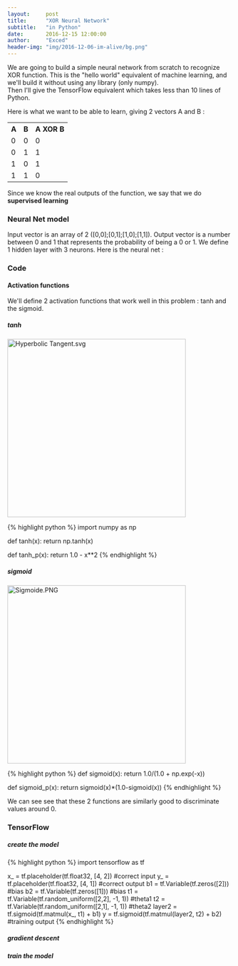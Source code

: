 ```yaml
---
layout:     post
title:      "XOR Neural Network"
subtitle:   "in Python"
date:       2016-12-15 12:00:00
author:     "Exced"
header-img: "img/2016-12-06-im-alive/bg.png"
---
```


<p>
    We are going to build a simple neural network from scratch to recognize XOR function.
    This is the "hello world" equivalent of machine learning, and we'll build it without using any library (only numpy).
    <br> Then I'll give the TensorFlow equivalent which takes less than 10 lines of Python.
</p>

<p>
Here is what we want to be able to learn, giving 2 vectors A and B :
<table>
  <tr>
    <th>A</th>
    <th>B</th>
    <th>A XOR B</th>
  </tr>
  <tr>
    <td>0</td>
    <td>0</td>
    <td>0</td>
  </tr>
  <tr>
    <td>0</td>
    <td>1</td>
    <td>1</td>
  </tr>
  <tr>
    <td>1</td>
    <td>0</td>
    <td>1</td>
  </tr>
  <tr>
    <td>1</td>
    <td>1</td>
    <td>0</td>
  </tr>
</table>    

Since we know the real outputs of the function, we say that we do <b>supervised learning</b>
<br> 
</p>

<h3 class="subsection-heading"> Neural Net model </h3>

<p>
Input vector is an array of 2 ([0,0];[0,1];[1,0];[1,1]).
Output vector is a number between 0 and 1 that represents the probability of being a 0 or 1.
We define 1 hidden layer with 3 neurons. Here is the neural net :

</p>

<h3 class="subsection-heading"> Code </h3>

<h4 class="subsubsection-heading"> Activation functions </h4>
<p>
We'll define 2 activation functions that work well in this problem : tanh and the sigmoid.

<h5 class="subsubsubsection-heading"> tanh </h5>

<a href="https://commons.wikimedia.org/wiki/File:Hyperbolic_Tangent.svg#/media/File:Hyperbolic_Tangent.svg">
<img class="center-image" src="https://upload.wikimedia.org/wikipedia/commons/thumb/8/87/Hyperbolic_Tangent.svg/1200px-Hyperbolic_Tangent.svg.png" alt="Hyperbolic Tangent.svg" height="400" width="400">
</a> 
</p>
{% highlight python %}
import numpy as np

def tanh(x):
    return np.tanh(x)

def tanh_p(x):
    return 1.0 - x**2
{% endhighlight %}

<h5 class="subsubsubsection-heading"> sigmoid </h5>

<a href="https://commons.wikimedia.org/wiki/File:Sigmoide.PNG#/media/File:Sigmoide.PNG">
<img class="center-image" src="https://upload.wikimedia.org/wikipedia/commons/9/9d/Sigmoide.PNG" alt="Sigmoide.PNG" height="400" width="400">
</a>

{% highlight python %}
def sigmoid(x):
    return 1.0/(1.0 + np.exp(-x))

def sigmoid_p(x):
    return sigmoid(x)*(1.0-sigmoid(x))
{% endhighlight %}

<p>
We can see see that these 2 functions are similarly good to discriminate values around 0.
</p>


<h3 class="subsection-heading"> TensorFlow </h3>

<h5 class="subsubsubsection-heading"> create the model </h5>
{% highlight python %}
  import tensorflow as tf

  x_ = tf.placeholder(tf.float32, [4, 2]) #correct input
  y_ = tf.placeholder(tf.float32, [4, 1]) #correct output
  b1 = tf.Variable(tf.zeros([2])) #bias
  b2 = tf.Variable(tf.zeros([1])) #bias 
  t1 = tf.Variable(tf.random_uniform([2,2], -1, 1)) #theta1
  t2 = tf.Variable(tf.random_uniform([2,1], -1, 1)) #theta2
  layer2 = tf.sigmoid(tf.matmul(x_, t1) + b1)
  y = tf.sigmoid(tf.matmul(layer2, t2) + b2) #training output
{% endhighlight %}

<h5 class="subsubsubsection-heading"> gradient descent </h5>

<h5 class="subsubsubsection-heading"> train the model </h5>










